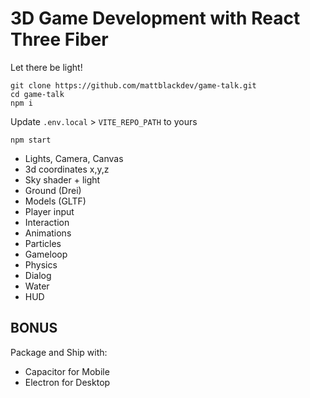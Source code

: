 # 3D Game Development with React Three Fiber

Let there be light!

```
git clone https://github.com/mattblackdev/game-talk.git
cd game-talk
npm i
```

Update `.env.local` > `VITE_REPO_PATH` to yours

```
npm start
```

- Lights, Camera, Canvas
- 3d coordinates x,y,z
- Sky shader + light
- Ground (Drei)
- Models (GLTF)
- Player input
- Interaction
- Animations
- Particles
- Gameloop
- Physics
- Dialog
- Water
- HUD

## BONUS

Package and Ship with:

- Capacitor for Mobile
- Electron for Desktop

